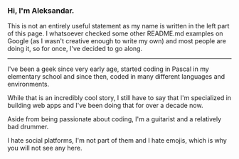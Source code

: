 ### Hi, I'm Aleksandar.

This is not an entirely useful statement as my name is written in the left part of this page. I
whatsoever checked some other README.md examples on Google (as I wasn't creative enough to write my
own) and most people are doing it, so for once, I've decided to go along.

---

I've been a geek since very early age, started coding in Pascal in my elementary school and since
then, coded in many different languages and environments.

While that is an incredibly cool story, I still have to say that I'm specialized in building web
apps and I've been doing that for over a decade now.

Aside from being passionate about coding, I'm a guitarist and a relatively bad drummer.

I hate social platforms, I'm not part of them and I hate emojis, which is why you will not see any
here.
